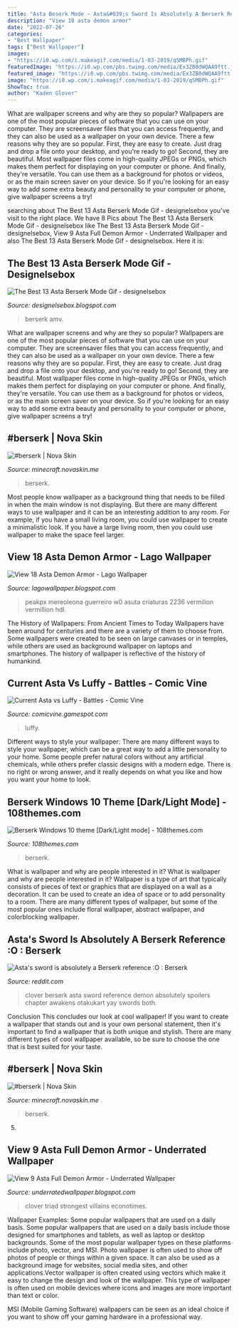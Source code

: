 ```yaml
---
title: "Asta Beserk Mode ~ Asta&#039;s Sword Is Absolutely A Berserk Reference :o : Berserk"
description: "View 18 asta demon armor"
date: "2022-07-26"
categories:
- "Best Wallpaper"
tags: ["Best Wallpaper"]
images:
- "https://i0.wp.com/i.makeagif.com/media/1-03-2019/qSMBPh.gif"
featuredImage: "https://i0.wp.com/pbs.twimg.com/media/Ex3ZB0dWQAA9ftt.jpg"
featured_image: "https://i0.wp.com/pbs.twimg.com/media/Ex3ZB0dWQAA9ftt.jpg"
image: "https://i0.wp.com/i.makeagif.com/media/1-03-2019/qSMBPh.gif"
ShowToc: true
author: "Kaden Glover"
---
```



What are wallpaper screens and why are they so popular?
Wallpapers are one of the most popular pieces of software that you can use on your computer. They are screensaver files that you can access frequently, and they can also be used as a wallpaper on your own device. There a few reasons why they are so popular. First, they are easy to create. Just drag and drop a file onto your desktop, and you're ready to go! Second, they are beautiful. Most wallpaper files come in high-quality JPEGs or PNGs, which makes them perfect for displaying on your computer or phone. And finally, they're versatile. You can use them as a background for photos or videos, or as the main screen saver on your device. So if you're looking for an easy way to add some extra beauty and personality to your computer or phone, give wallpaper screens a try!

	

		
searching about The Best 13 Asta Berserk Mode Gif - designelsebox you've visit to the right place. We have 8 Pics about The Best 13 Asta Berserk Mode Gif - designelsebox like The Best 13 Asta Berserk Mode Gif - designelsebox, View 9 Asta Full Demon Armor - Underrated Wallpaper and also The Best 13 Asta Berserk Mode Gif - designelsebox. Here it is:
		
    
## The Best 13 Asta Berserk Mode Gif - Designelsebox

<img loading=lazy src="https://i0.wp.com/i.makeagif.com/media/1-03-2019/qSMBPh.gif" onerror="this.onerror=null;this.src='https://tse2.mm.bing.net/th?id=OIP.WILsVIA3Y4ENhoRxIKXe_gHaEK&amp;pid=15.1';" alt="The Best 13 Asta Berserk Mode Gif - designelsebox">

_Source: designelsebox.blogspot.com_

>berserk amv. 

	

What are wallpaper screens and why are they so popular?
Wallpapers are one of the most popular pieces of software that you can use on your computer. They are screensaver files that you can access frequently, and they can also be used as a wallpaper on your own device. There a few reasons why they are so popular. First, they are easy to create. Just drag and drop a file onto your desktop, and you're ready to go! Second, they are beautiful. Most wallpaper files come in high-quality JPEGs or PNGs, which makes them perfect for displaying on your computer or phone. And finally, they're versatile. You can use them as a background for photos or videos, or as the main screen saver on your device. So if you're looking for an easy way to add some extra beauty and personality to your computer or phone, give wallpaper screens a try!

    
## #berserk | Nova Skin

<img loading=lazy src="https://lh3.googleusercontent.com/sZl3AjQbYa3uPtjoSAe5abfhYrow0EqfBBD5En-UO3px09oy4__6_w5b6SYvUi8boP2flxRA5F1zrtWU8Y3I5xyzQ6YWV5fx_A=s400" onerror="this.onerror=null;this.src='https://tse3.mm.bing.net/th?id=OIP.E67FStmkGKfxdo95QW-u8QAAAA&amp;pid=15.1';" alt="#berserk | Nova Skin">

_Source: minecraft.novaskin.me_

>berserk. 

	

Most people know wallpaper as a background thing that needs to be filled in when the main window is not displaying. But there are many different ways to use wallpaper and it can be an interesting addition to any room. For example, if you have a small living room, you could use wallpaper to create a minimalistic look. If you have a large living room, then you could use wallpaper to make the space feel larger.

    
## View 18 Asta Demon Armor - Lago Wallpaper

<img loading=lazy src="https://i0.wp.com/pbs.twimg.com/media/Ex3ZB0dWQAA9ftt.jpg" onerror="this.onerror=null;this.src='https://tse4.mm.bing.net/th?id=OIP.bFEem4icG0xcwld85ruguAHaLw&amp;pid=15.1';" alt="View 18 Asta Demon Armor - Lago Wallpaper">

_Source: lagowallpaper.blogspot.com_

>peakpx mereoleona guerreiro w0 asuta criaturas 2236 vermilion vermillion hdl. 

	

The History of Wallpapers: From Ancient Times to Today
Wallpapers have been around for centuries and there are a variety of them to choose from. Some wallpapers were created to be seen on large canvases or in temples, while others are used as background wallpaper on laptops and smartphones. The history of wallpaper is reflective of the history of humankind.

    
## Current Asta Vs Luffy - Battles - Comic Vine

<img loading=lazy src="https://comicvine.gamespot.com/a/uploads/scale_super/11143/111436585/7683347-gettyimages-11379750631.jpg" onerror="this.onerror=null;this.src='https://tse4.mm.bing.net/th?id=OIP.niyAYg7_89C6i6HTE8bbvQHaDt&amp;pid=15.1';" alt="Current Asta vs Luffy - Battles - Comic Vine">

_Source: comicvine.gamespot.com_

>luffy. 

	

Different ways to style your wallpaper:
There are many different ways to style your wallpaper, which can be a great way to add a little personality to your home. Some people prefer natural colors without any artificial chemicals, while others prefer classic designs with a modern edge. There is no right or wrong answer, and it really depends on what you like and how you want your home to look.

    
## Berserk Windows 10 Theme [Dark/Light Mode] - 108themes.com

<img loading=lazy src="https://www.108themes.com/berserk/slider/6.jpg" onerror="this.onerror=null;this.src='https://tse2.mm.bing.net/th?id=OIP.KuSve_j01cMMauJJ6SAkOAHaEK&amp;pid=15.1';" alt="Berserk Windows 10 theme [Dark/Light mode] - 108themes.com">

_Source: 108themes.com_

>berserk. 

	

What is wallpaper and why are people interested in it?
What is wallpaper and why are people interested in it?
Wallpaper is a type of art that typically consists of pieces of text or graphics that are displayed on a wall as a decoration. It can be used to create an idea of space or to add personality to a room. There are many different types of wallpaper, but some of the most popular ones include floral wallpaper, abstract wallpaper, and colorblocking wallpaper.

    
## Asta&#039;s Sword Is Absolutely A Berserk Reference :O : Berserk

<img loading=lazy src="https://i.redd.it/bk8o00pkcz231.png" onerror="this.onerror=null;this.src='https://tse2.mm.bing.net/th?id=OIP.giMNHrac7dC_Ci4hn6CMkgHaFS&amp;pid=15.1';" alt="Asta&#039;s sword is absolutely a Berserk reference :O : Berserk">

_Source: reddit.com_

>clover berserk asta sword reference demon absolutely spoilers chapter awakens otakukart yay swords both. 

	

Conclusion
This concludes our look at cool wallpaper! If you want to create a wallpaper that stands out and is your own personal statement, then it's important to find a wallpaper that is both unique and stylish. There are many different types of cool wallpaper available, so be sure to choose the one that is best suited for your taste.

    
## #berserk | Nova Skin

<img loading=lazy src="https://lh3.googleusercontent.com/ul0NTy43802jTyZQ33Sg0owB5QAJCMThxndwwxpzcmuK_W-9nyq18ebN_6uJGRAgc4olWBTqh8n8Bqo331gE40_UWO5s70vc4SP7=s400" onerror="this.onerror=null;this.src='https://tse1.mm.bing.net/th?id=OIP.MsR65W8jdBH-9GLfmpYLwAAAAA&amp;pid=15.1';" alt="#berserk | Nova Skin">

_Source: minecraft.novaskin.me_

>berserk. 

	

5.

    
## View 9 Asta Full Demon Armor - Underrated Wallpaper

<img loading=lazy src="https://lh3.googleusercontent.com/proxy/egKYEGCAeQesssuZW-nSP-O-UJ_tGJNq5u3tvXzB138syzUIelaL_I6ZsVtTfMZilF_0gBHXWh0aAm_Oe3Cn8dWKSTWaqajonNB-Agh-aPqJSF7O2smKfgAkSfGF0-2G7lPLtmqkEvCFjN0ubuI=w1200-h630-p-k-no-nu" onerror="this.onerror=null;this.src='https://tse2.mm.bing.net/th?id=OIP.xRJ95TBmoPYKPBMTvpKhJwHaEf&amp;pid=15.1';" alt="View 9 Asta Full Demon Armor - Underrated Wallpaper">

_Source: underratedwallpaper.blogspot.com_

>clover triad strongest villains econotimes. 

	

Wallpaper Examples: Some popular wallpapers that are used on a daily basis.
Some popular wallpapers that are used on a daily basis include those designed for smartphones and tablets, as well as laptop or desktop backgrounds. Some of the most popular wallpaper types on these platforms include photo, vector, and MSI. 
Photo wallpaper is often used to show off photos of people or things within a given space. It can also be used as a background image for websites, social media sites, and other applications.Vector wallpaper is often created using vectors which make it easy to change the design and look of the wallpaper. This type of wallpaper is often used on mobile devices where icons and images are more important than text or color. 

MSI (Mobile Gaming Software) wallpapers can be seen as an ideal choice if you want to show off your gaming hardware in a professional way.

